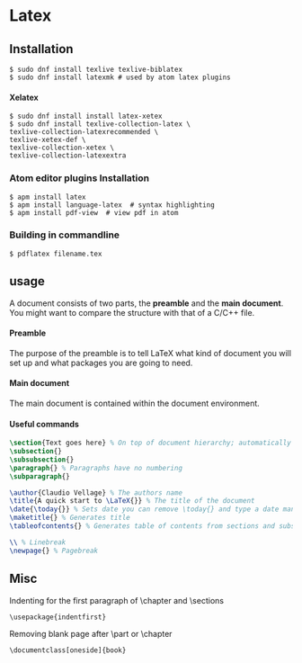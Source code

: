 # Latex

## Installation
```shell
$ sudo dnf install texlive texlive-biblatex
$ sudo dnf install latexmk # used by atom latex plugins
```
#### Xelatex
```shell
$ sudo dnf install install latex-xetex
$ sudo dnf install texlive-collection-latex \
texlive-collection-latexrecommended \
texlive-xetex-def \
texlive-collection-xetex \
texlive-collection-latexextra
```

### Atom editor plugins Installation
```shell
$ apm install latex
$ apm install language-latex  # syntax highlighting
$ apm install pdf-view  # view pdf in atom
```

### Building in commandline
```shell
$ pdflatex filename.tex
```
## usage

A document consists of two parts, the **preamble** and the **main document**. You might want to compare the structure with that of a C/C++ file.

#### Preamble

The purpose of the preamble is to tell LaTeX what kind of document you will set up and what packages you are going to need.

#### Main document

The main document is contained within the document environment.

#### Useful commands
```latex
\section{Text goes here} % On top of document hierarchy; automatically numbered
\subsection{}
\subsubsection{}
\paragraph{} % Paragraphs have no numbering
\subparagraph{}

\author{Claudio Vellage} % The authors name
\title{A quick start to \LaTeX{}} % The title of the document
\date{\today{}} % Sets date you can remove \today{} and type a date manually
\maketitle{} % Generates title
\tableofcontents{} % Generates table of contents from sections and subsections

\\ % Linebreak
\newpage{} % Pagebreak
```

## Misc

Indenting for the first paragraph of \chapter and \sections
```
\usepackage{indentfirst}
```
Removing blank page after \part or \chapter
```
\documentclass[oneside]{book}
```
